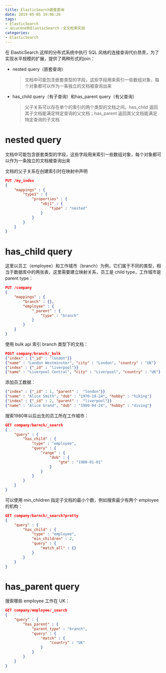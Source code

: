 ```yaml
---
title: ElasticSearch嵌套查询
date: 2019-05-05 19:06:26
tags:
- ElasticSearch
- 从Lucene到ElasticSearch：全文检索实战
categories:
- ElasticSearch
---
```


在 ElasticSearch 这样的分布式系统中执行 SQL 风格的连接查询代价昂贵，为了实现水平规模的扩展，提供了两种形式的join：
* nested query（嵌套查询）
    > 文档中可能包含嵌套类型的字段，这些字段用来索引一些数组对象，每个对象都可以作为一条独立的文档被查询出来
* has_child query（有子查询）和has_parent query（有父查询）
    > 父子关系可以存在单个的索引的两个类型的文档之间。has_child 返回其子文档能满足特定查询的父文档；has_parent 返回其父文档能满足特定查询的子文档

# nested query

文档中可能包含嵌套类型的字段，这些字段用来索引一些数组对象，每个对象都可以作为一条独立的文档被查询出来

文档的父子关系在创建索引时在映射中声明

```json
PUT /my_index
{
    "mappings" : {
        "type1" : {
            "properties" : {
                "obj1" : {
                    "type" : "nested"
                }
            }
        }
    }
}
```

# has_child query

这里以员工（employee）和工作城市（branch）为例，它们属于不同的类型，相当于数据库中的两张表，这里需要建立映射关系，员工是 child type，工作城市是 parent type：

```json
PUT /company
{
    "mappings" : {
        "branch" : {},
        "employee" : {
            "_parent" : {
                "type" : "branch"
            }
        }
    }
}
```

使用 bulk api 索引 branch 类型下的文档：

```json
POST company/branch/_bulk
{"index" : {"_id" : "london"}}
{"name" : "London Westminster", "city" : "London", "country" : "UK"}
{"index" : {"_id" : "liverpool"}}
{"name" : "Liverpool Central", "city" : "Liverpool", "country" : "UK"}
```

添加员工数据：
```json
{"index" : {"_id" : 1, "parent" :  "london"}}
{"name" : "Alice Smith", "dob" : "1970-10-24", "hobby" : "hiking"}
{"index" : {"_id" : 2, "parent" :  "liverpool"}}
{"name" : "Alice Grand", "dob" : "1980-04-24", "hobby" : "diving"}
```

搜索1980年以后出生的员工所在工作城市：

```json
GET company/barnch/_search
{
    "query" : {
        "has_child" : {
            "type" : "employee",
            "query" : {
                "range" : {
                    "dob" : {
                        "gte" : "1980-01-01"
                    }
                }
            }
        }
    }
}
```

可以使用 min_children 指定子文档的最小个数，例如搜索最少有两个 employee 的机构：

```json
GET company/barnch/_search?pretty
{
    "query" : {
        "has_child" : {
            "type" : "employee",
            "min_children" : 2,
            "query" : {
                "match_all" : {}
            }
        }
    }
}
```

# has_parent query

搜索哪些 employee 工作在 UK：

```json
GET company/employee/_search
{
    "query" : {
        "has_parent" : {
            "parent_type" : "branch",
            "query" : {
                "match" : {
                    "country" : "UK"
                }
            }
        }
    }
}
```
